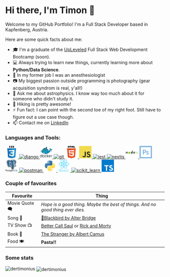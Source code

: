 # Hi there, I'm Timon 👋

Welcome to my GitHub Portfolio!
I'm a Full Stack Developer based in Kapfenberg, Austria.

Here are some quick facts about me:
 
- :mortar_board: I'm a graduate of the [UpLeveled](upleveled.io) Full Stack Web Development Bootcamp (soon).
- :computer: Always trying to learn new things, currently learning more about **Python/Data Science**.
- :hospital: In my former job I was an anesthesiologist
- :camera: My biggest passion outside programming is photography (gear acquisition syndrom is real, y'all!)
- 💬 Ask me about astrophysics. I know way too much about it for someone who didn't study it.
- 🌄 Hiking is pretty awesome!
- ⚡ Fun fact: I can point with the second toe of my right foot. Still have to figure out a use case though.
- 📫 Contact me on [LinkedIn](https://www.linkedin.com/in/timonjurschitsch/)


<h3 align="left">Languages and Tools:</h3>
<p align="left"> <a href="https://www.w3schools.com/css/" target="_blank" rel="noreferrer"> <img src="https://raw.githubusercontent.com/devicons/devicon/master/icons/css3/css3-original-wordmark.svg" alt="css3" width="40" height="40"/> </a> <a href="https://www.djangoproject.com/" target="_blank" rel="noreferrer"> <img src="https://cdn.worldvectorlogo.com/logos/django.svg" alt="django" width="40" height="40"/> </a> <a href="https://www.docker.com/" target="_blank" rel="noreferrer"> <img src="https://raw.githubusercontent.com/devicons/devicon/master/icons/docker/docker-original-wordmark.svg" alt="docker" width="40" height="40"/> </a> <a href="https://git-scm.com/" target="_blank" rel="noreferrer"> <img src="https://www.vectorlogo.zone/logos/git-scm/git-scm-icon.svg" alt="git" width="40" height="40"/> </a> <a href="https://www.w3.org/html/" target="_blank" rel="noreferrer"> <img src="https://raw.githubusercontent.com/devicons/devicon/master/icons/html5/html5-original-wordmark.svg" alt="html5" width="40" height="40"/> </a> <a href="https://developer.mozilla.org/en-US/docs/Web/JavaScript" target="_blank" rel="noreferrer"> <img src="https://raw.githubusercontent.com/devicons/devicon/master/icons/javascript/javascript-original.svg" alt="javascript" width="40" height="40"/> </a> <a href="https://jestjs.io" target="_blank" rel="noreferrer"> <img src="https://www.vectorlogo.zone/logos/jestjsio/jestjsio-icon.svg" alt="jest" width="40" height="40"/> </a> <a href="https://nextjs.org/" target="_blank" rel="noreferrer"> <img src="https://cdn.worldvectorlogo.com/logos/nextjs-2.svg" alt="nextjs" width="40" height="40"/> </a> <a href="https://nodejs.org" target="_blank" rel="noreferrer"> <img src="https://raw.githubusercontent.com/devicons/devicon/master/icons/nodejs/nodejs-original-wordmark.svg" alt="nodejs" width="40" height="40"/> </a> <a href="https://www.photoshop.com/en" target="_blank" rel="noreferrer"> <img src="https://raw.githubusercontent.com/devicons/devicon/master/icons/photoshop/photoshop-line.svg" alt="photoshop" width="40" height="40"/> </a> <a href="https://www.postgresql.org" target="_blank" rel="noreferrer"> <img src="https://raw.githubusercontent.com/devicons/devicon/master/icons/postgresql/postgresql-original-wordmark.svg" alt="postgresql" width="40" height="40"/> </a> <a href="https://postman.com" target="_blank" rel="noreferrer"> <img src="https://www.vectorlogo.zone/logos/getpostman/getpostman-icon.svg" alt="postman" width="40" height="40"/> </a> <a href="https://www.python.org" target="_blank" rel="noreferrer"> <img src="https://raw.githubusercontent.com/devicons/devicon/master/icons/python/python-original.svg" alt="python" width="40" height="40"/> </a> <a href="https://reactjs.org/" target="_blank" rel="noreferrer"> <img src="https://raw.githubusercontent.com/devicons/devicon/master/icons/react/react-original-wordmark.svg" alt="react" width="40" height="40"/> </a> <a href="https://scikit-learn.org/" target="_blank" rel="noreferrer"> <img src="https://upload.wikimedia.org/wikipedia/commons/0/05/Scikit_learn_logo_small.svg" alt="scikit_learn" width="40" height="40"/> </a> <a href="https://www.typescriptlang.org/" target="_blank" rel="noreferrer"> <img src="https://raw.githubusercontent.com/devicons/devicon/master/icons/typescript/typescript-original.svg" alt="typescript" width="40" height="40"/> </a> </p>

### Couple of favourites

| Favourite | Thing |
| --- | --- |
| Movie Quote 🗨️ | _Hope is a good thing. Maybe the best of things. And no good thing ever dies._ |
| Song 🎵 | [:musical_note:Blackbird by Alter Bridge](https://open.spotify.com/track/2o4AknH1hXnleCRW2rH45w?si=a07dfca09262435d) |
| TV Show 📺 | [Better Call Saul](https://www.themoviedb.org/tv/60059-better-call-saul) or [Rick and Morty](https://www.themoviedb.org/tv/60625-rick-and-morty) |
| Book :book: | [The Stranger by Albert Camus](https://www.goodreads.com/book/show/49552.The_Stranger?ac=1&from_search=true&qid=SvCziEuzY1&rank=1) |
| Food  🍽️ | **Pasta!!** |

### Some stats
<p><img align="left" src="https://github-readme-stats.vercel.app/api/top-langs?username=dertimonius&show_icons=true&locale=en&layout=compact" alt="dertimonius" /></p>
<p>&nbsp;<img align="center" src="https://github-readme-stats.vercel.app/api?username=dertimonius&show_icons=true&locale=en" alt="dertimonius" /></p>
